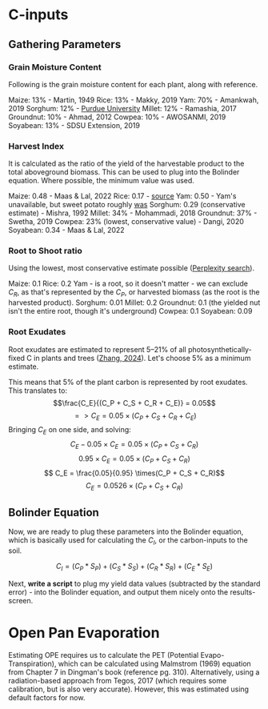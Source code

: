 # C-inputs
## Gathering Parameters
### Grain Moisture Content
Following is the grain moisture content for each plant, along with reference.

Maize: 13% - Martin, 1949
Rice: 13% - Makky, 2019
Yam: 70% - Amankwah, 2019
Sorghum: 12% - [Purdue University](https://www.extension.purdue.edu/extmedia/AE/AE-82-w.html#:~:text=HARVEST%20CONDITIONS,are%20helpful%20if%20heads%20droop)
Millet: 12% - Ramashia, 2017
Groundnut: 10% - Ahmad, 2012
Cowpea: 10% - AWOSANMI, 2019
Soyabean: 13% - SDSU Extension, 2019
### Harvest Index
It is calculated as the ratio of the yield of the harvestable product to the total aboveground biomass. This can be used to plug into the Bolinder equation. Where possible, the minimum value was used. 

Maize: 0.48 - Maas & Lal, 2022
Rice: 0.17 - [source](https://academic.oup.com/jxb/article/61/12/3177/425540)
Yam: 0.50 - Yam's unavailable, but sweet potato roughly [was](https://journalissues.org/wp-content/uploads/sites/5/2018/07/Nwankwo-et-al-1.pdf)
Sorghum: 0.29 (conservative estimate) - Mishra, 1992
Millet: 34% - Mohammadi, 2018
Groundnut: 37% - Swetha, 2019
Cowpea: 23% (lowest, conservative value) - Dangi, 2020
Soyabean: 0.34 - Maas & Lal, 2022
### Root to Shoot ratio
Using the lowest, most conservative estimate possible ([Perplexity search](https://www.perplexity.ai/search/what-s-the-harvest-yield-of-gr-a3ZRCNlsTwGW3FB9s57HBw#3)).

Maize: 0.1
Rice: 0.2
Yam - is a root, so it doesn't matter - we can exclude $C_R$, as that's represented by the $C_P$, or harvested biomass (as the root is the harvested product).
Sorghum: 0.01
Millet: 0.2
Groundnut: 0.1 (the yielded nut isn't the entire root, though it's underground)
Cowpea: 0.1
Soyabean: 0.09

### Root Exudates
Root exudates are estimated to represent 5–21% of all photosynthetically-fixed C in plants and trees ([Zhang, 2024](https://www.frontiersin.org/journals/plant-science/articles/10.3389/fpls.2024.1423703/full#B11)). Let's choose 5% as a minimum estimate.

This means that 5% of the plant carbon is represented by root exudates. This translates to:
$$\frac{C_E}{(C_P + C_S + C_R + C_E)} = 0.05$$
$$=>C_E = 0.05 \times(C_P + C_S + C_R + C_E)$$
Bringing $C_E$ on one side, and solving:
$$C_E - 0.05 \times C_E= 0.05 \times(C_P + C_S + C_R)$$
$$0.95 \times C_E = 0.05 \times(C_P + C_S + C_R)$$
$$ C_E = \frac{0.05}{0.95} \times(C_P + C_S + C_R)$$
$$ C_E = 0.0526 \times(C_P + C_S + C_R)$$
## Bolinder Equation
Now, we are ready to plug these parameters into the Bolinder equation, which is basically used for calculating the $C_I$, or the carbon-inputs to the soil.

$$C_I = (C_P * S_P) + (C_S * S_S) + (C_R * S_R) + (C_E * S_E) $$

Next, **write a script** to plug my yield data values (subtracted by the standard error) - into the Bolinder equation, and output them nicely onto the results-screen.

# Open Pan Evaporation

Estimating OPE requires us to calculate the PET (Potential Evapo-Transpiration), which can be calculated using Malmstrom (1969) equation from Chapter 7 in Dingman's book (reference pg. 310). Alternatively, using a radiation-based approach from Tegos, 2017 (which requires some calibration, but is also very accurate). However, this was estimated using default factors for now.



